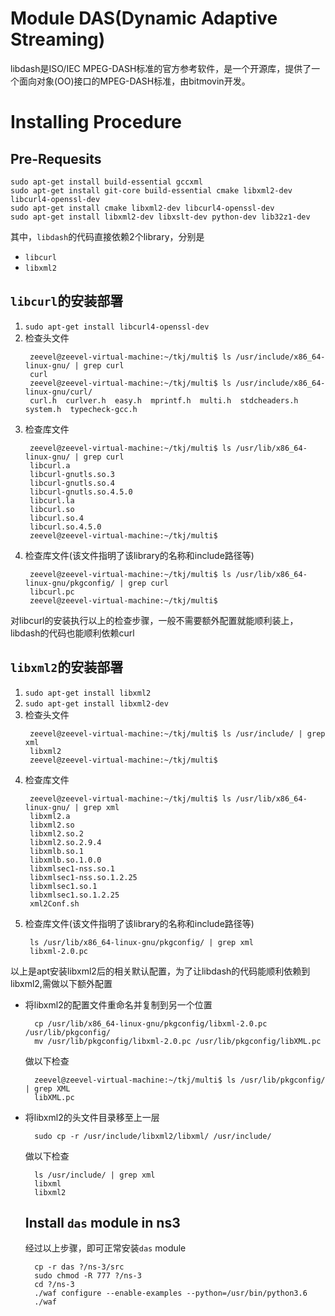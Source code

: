 
# Module DAS(Dynamic Adaptive Streaming)

libdash是ISO/IEC MPEG-DASH标准的官方参考软件，是一个开源库，提供了一个面向对象(OO)接口的MPEG-DASH标准，由bitmovin开发。

# Installing Procedure

## Pre-Requesits

```
sudo apt-get install build-essential gccxml
sudo apt-get install git-core build-essential cmake libxml2-dev libcurl4-openssl-dev
sudo apt-get install cmake libxml2-dev libcurl4-openssl-dev
sudo apt-get install libxml2-dev libxslt-dev python-dev lib32z1-dev
```

其中，`libdash`的代码直接依赖2个library，分别是

- `libcurl`
- `libxml2`

## `libcurl`的安装部署

1. `sudo apt-get install libcurl4-openssl-dev`
2. 检查头文件
   ```shell
    zeevel@zeevel-virtual-machine:~/tkj/multi$ ls /usr/include/x86_64-linux-gnu/ | grep curl
    curl
    zeevel@zeevel-virtual-machine:~/tkj/multi$ ls /usr/include/x86_64-linux-gnu/curl/ 
    curl.h  curlver.h  easy.h  mprintf.h  multi.h  stdcheaders.h  system.h  typecheck-gcc.h
   ```
3. 检查库文件
   ```
    zeevel@zeevel-virtual-machine:~/tkj/multi$ ls /usr/lib/x86_64-linux-gnu/ | grep curl
    libcurl.a
    libcurl-gnutls.so.3
    libcurl-gnutls.so.4
    libcurl-gnutls.so.4.5.0
    libcurl.la
    libcurl.so
    libcurl.so.4
    libcurl.so.4.5.0
    zeevel@zeevel-virtual-machine:~/tkj/multi$
   ```
4. 检查库文件(该文件指明了该library的名称和include路径等)
   ```
    zeevel@zeevel-virtual-machine:~/tkj/multi$ ls /usr/lib/x86_64-linux-gnu/pkgconfig/ | grep curl
    libcurl.pc
    zeevel@zeevel-virtual-machine:~/tkj/multi$
   ```

对libcurl的安装执行以上的检查步骤，一般不需要额外配置就能顺利装上，libdash的代码也能顺利依赖curl

## `libxml2`的安装部署

1. `sudo apt-get install libxml2`
2. `sudo apt-get install libxml2-dev`
3. 检查头文件
   ```
    zeevel@zeevel-virtual-machine:~/tkj/multi$ ls /usr/include/ | grep xml
    libxml2
    zeevel@zeevel-virtual-machine:~/tkj/multi$
   ```
4. 检查库文件
   ```
    zeevel@zeevel-virtual-machine:~/tkj/multi$ ls /usr/lib/x86_64-linux-gnu/ | grep xml
    libxml2.a
    libxml2.so
    libxml2.so.2
    libxml2.so.2.9.4
    libxmlb.so.1
    libxmlb.so.1.0.0
    libxmlsec1-nss.so.1
    libxmlsec1-nss.so.1.2.25
    libxmlsec1.so.1
    libxmlsec1.so.1.2.25
    xml2Conf.sh
   ```
5. 检查库文件(该文件指明了该library的名称和include路径等)
   ```
    ls /usr/lib/x86_64-linux-gnu/pkgconfig/ | grep xml
    libxml-2.0.pc
   ```

以上是apt安装libxml2后的相关默认配置，为了让libdash的代码能顺利依赖到libxml2,需做以下额外配置

- 将libxml2的配置文件重命名并复制到另一个位置
  ```
    cp /usr/lib/x86_64-linux-gnu/pkgconfig/libxml-2.0.pc /usr/lib/pkgconfig/
    mv /usr/lib/pkgconfig/libxml-2.0.pc /usr/lib/pkgconfig/libXML.pc
  ```
  做以下检查
  ```
    zeevel@zeevel-virtual-machine:~/tkj/multi$ ls /usr/lib/pkgconfig/ | grep XML
    libXML.pc
  ```

- 将libxml2的头文件目录移至上一层
  ```
    sudo cp -r /usr/include/libxml2/libxml/ /usr/include/
  ```
  做以下检查
  ```
    ls /usr/include/ | grep xml
    libxml
    libxml2
  ```

  ## Install `das` module in ns3
  
  经过以上步骤，即可正常安装`das` module
  ```
    cp -r das ?/ns-3/src
    sudo chmod -R 777 ?/ns-3
    cd ?/ns-3
    ./waf configure --enable-examples --python=/usr/bin/python3.6
    ./waf
  ```

